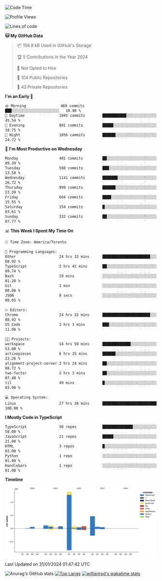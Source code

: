 <!--START_SECTION:waka-->
![Code Time](http://img.shields.io/badge/Code%20Time-1%2C137%20hrs%207%20mins-blue)

![Profile Views](http://img.shields.io/badge/Profile%20Views-2-blue)

![Lines of code](https://img.shields.io/badge/From%20Hello%20World%20I%27ve%20Written-2.6%20million%20lines%20of%20code-blue)

**🐱 My GitHub Data** 

> 📦 158.8 kB Used in GitHub's Storage 
 > 
> 🏆 5 Contributions in the Year 2024
 > 
> 🚫 Not Opted to Hire
 > 
> 📜 104 Public Repositories 
 > 
> 🔑 43 Private Repositories 
 > 
**I'm an Early 🐤** 

```text
🌞 Morning                469 commits         ███░░░░░░░░░░░░░░░░░░░░░░   10.98 % 
🌆 Daytime                1945 commits        ███████████░░░░░░░░░░░░░░   45.54 % 
🌃 Evening                801 commits         █████░░░░░░░░░░░░░░░░░░░░   18.75 % 
🌙 Night                  1056 commits        ██████░░░░░░░░░░░░░░░░░░░   24.72 % 
```
📅 **I'm Most Productive on Wednesday** 

```text
Monday                   401 commits         ██░░░░░░░░░░░░░░░░░░░░░░░   09.39 % 
Tuesday                  580 commits         ███░░░░░░░░░░░░░░░░░░░░░░   13.58 % 
Wednesday                1141 commits        ███████░░░░░░░░░░░░░░░░░░   26.72 % 
Thursday                 999 commits         ██████░░░░░░░░░░░░░░░░░░░   23.39 % 
Friday                   664 commits         ████░░░░░░░░░░░░░░░░░░░░░   15.55 % 
Saturday                 154 commits         █░░░░░░░░░░░░░░░░░░░░░░░░   03.61 % 
Sunday                   332 commits         ██░░░░░░░░░░░░░░░░░░░░░░░   07.77 % 
```


📊 **This Week I Spent My Time On** 

```text
🕑︎ Time Zone: America/Toronto

💬 Programming Languages: 
Other                    24 hrs 32 mins      ██████████████████████░░░   88.92 % 
TypeScript               2 hrs 41 mins       ██░░░░░░░░░░░░░░░░░░░░░░░   09.74 % 
Bash                     19 mins             ░░░░░░░░░░░░░░░░░░░░░░░░░   01.20 % 
Git                      1 min               ░░░░░░░░░░░░░░░░░░░░░░░░░   00.08 % 
JSON                     0 secs              ░░░░░░░░░░░░░░░░░░░░░░░░░   00.05 % 

🔥 Editors: 
Chrome                   24 hrs 32 mins      ██████████████████████░░░   88.92 % 
VS Code                  3 hrs 3 mins        ███░░░░░░░░░░░░░░░░░░░░░░   11.08 % 

🐱‍💻 Projects: 
workspace                14 hrs 50 mins      █████████████░░░░░░░░░░░░   53.80 % 
activepieces             6 hrs 25 mins       ██████░░░░░░░░░░░░░░░░░░░   23.26 % 
alignment-project-server 2 hrs 24 mins       ██░░░░░░░░░░░░░░░░░░░░░░░   08.72 % 
two-factor               2 hrs 3 mins        ██░░░░░░░░░░░░░░░░░░░░░░░   07.48 % 
til                      49 mins             █░░░░░░░░░░░░░░░░░░░░░░░░   03.00 % 

💻 Operating System: 
Linux                    27 hrs 36 mins      █████████████████████████   100.00 % 
```

**I Mostly Code in TypeScript** 

```text
TypeScript               58 repos            ██████████████░░░░░░░░░░░   58.00 % 
JavaScript               21 repos            █████░░░░░░░░░░░░░░░░░░░░   21.00 % 
HTML                     3 repos             █░░░░░░░░░░░░░░░░░░░░░░░░   03.00 % 
Python                   1 repo              ░░░░░░░░░░░░░░░░░░░░░░░░░   01.00 % 
Handlebars               1 repo              ░░░░░░░░░░░░░░░░░░░░░░░░░   01.00 % 
```



**Timeline**

![Lines of Code chart](https://raw.githubusercontent.com/wise-introvert/wise-introvert/master/assets/bar_graph.png)


 Last Updated on 31/01/2024 01:47:42 UTC
<!--END_SECTION:waka-->

![Anurag's GitHub stats](https://github-readme-stats.vercel.app/api?username=wise-introvert&count_private=true&show_icons=true)
[![Top Langs](https://github-readme-stats.vercel.app/api/top-langs/?username=wise-introvert&langs_count=10)](https://github.com/anuraghazra/github-readme-stats)
[![willianrod's wakatime stats](https://github-readme-stats.vercel.app/api/wakatime?username=wiseintrovert)](https://github.com/anuraghazra/github-readme-stats)
